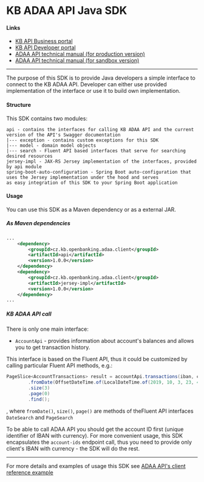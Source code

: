 # KB ADAA API Java SDK

#### Links
* [KB API Business portal](https://www.kb.cz/api)
* [KB API Developer portal](https://api.kb.cz/open/apim/store)
* [ADAA API technical manual (for production version)](https://www.kb.cz/getmedia/ffc70c65-cc28-4809-ad47-22b7b4361ce5/ADAA_Technical_manual_EN.pdf.aspx)
* [ADAA API technical manual (for sandbox version)](https://www.kb.cz/getmedia/3662e39f-04af-4872-bf02-eda9c05a0c11/API_Sandbox_Account-Direct-Access-API-Manual_EN.pdf.aspx)

---

The purpose of this SDK is to provide Java developers a simple interface
to connect to the KB ADAA API.
Developer can either use provided implementation of the interface or use it to build own implementation.

#### Structure
This SDK contains two modules:
```
api - contains the interfaces for calling KB ADAA API and the current version of the API's Swagger documentation
|--- exception - contains custom exceptions for this SDK
|--- model - domain model objects
|--- search - Fluent API based interfaces that serve for searching desired resources
jersey-impl - JAX-RS Jersey implementation of the interfaces, provided by api module
spring-boot-auto-configuration - Spring Boot auto-configuration that uses the Jersey implementation under the hood and serves
as easy integration of this SDK to your Spring Boot application
```
#### Usage
You can use this SDK as a Maven dependency or as a external JAR.

##### As Maven dependencies
```xml
...
    <dependency>
        <groupId>cz.kb.openbanking.adaa.client</groupId>
        <artifactId>api</artifactId>
        <version>1.0.0</version>
    </dependency>
    <dependency>
        <groupId>cz.kb.openbanking.adaa.client</groupId>
        <artifactId>jersey-impl</artifactId>
        <version>1.0.0</version>
    </dependency>
...
```

##### KB ADAA API call
There is only one main interface:
* `AccountApi` - provides information about account's balances and allows you to get transaction history.

This interface is based on the Fluent API, thus it could be customized by calling particular
Fluent API methods, e.g.:
```java
PageSlice<AccountTransactions> result = accountApi.transactions(iban, currency)
        .fromDate(OffsetDateTime.of(LocalDateTime.of(2019, 10, 3, 23, 40), ZoneOffset.UTC))
        .size(3)
        .page(0)
        .find();
```
, where `fromDate()`, `size()`, `page()` are methods of theFluent API interfaces `DateSearch` and `PageSearch`

To be able to call ADAA API you should get the account ID first (unique identifier of IBAN with currency).
For more convenient usage, this SDK encapsulates the `account-ids` endpoint call,
thus you need to provide only client's IBAN with currency - the SDK will do the rest.

---
For more details and examples of usage this SDK see [ADAA API's client reference example](todo)
